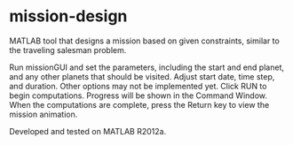 # mission-design
MATLAB tool that designs a mission based on given constraints, similar to the traveling salesman problem.

Run missionGUI and set the parameters, including the start and end planet, and any other planets that should be visited.  Adjust start date, time step, and duration.  Other options may not be implemented yet.  Click RUN to begin computations.  Progress will be shown in the Command Window.  When the computations are complete, press the Return key to view the mission animation.

Developed and tested on MATLAB R2012a.
